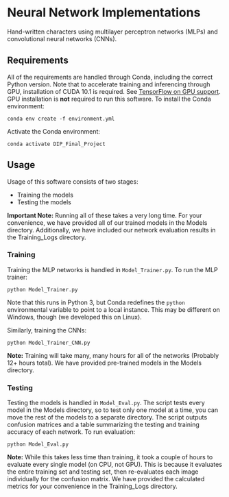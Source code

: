 # Neural Network Implementations
Hand-written characters using multilayer perceptron networks (MLPs) and convolutional neural networks (CNNs).

## Requirements
All of the requirements are handled through Conda, including the correct Python version.
Note that to accelerate training and inferencing through GPU, installation of CUDA 10.1 is required.
See [TensorFlow on GPU support](https://www.tensorflow.org/install/gpu).
GPU installation is **not** required to run this software.
To install the Conda environment:
```
conda env create -f environment.yml
```

Activate the Conda environment:
```
conda activate DIP_Final_Project
```

## Usage
Usage of this software consists of two stages:
- Training the models
- Testing the models

**Important Note:** Running all of these takes a very long time.
For your convenience, we have provided all of our trained models in the Models directory.
Additionally, we have included our network evaluation results in the Training_Logs directory.

### Training
Training the MLP networks is handled in `Model_Trainer.py`.
To run the MLP trainer:
```
python Model_Trainer.py
```
Note that this runs in Python 3, but Conda redefines the `python` environmental variable to point to a local instance.
This may be different on Windows, though (we developed this on Linux).

Similarly, training the CNNs:
```
python Model_Trainer_CNN.py
```

**Note:** Training will take many, many hours for all of the networks (Probably 12+ hours total).
We have provided pre-trained models in the Models directory.

### Testing
Testing the models is handled in `Model_Eval.py`.
The script tests every model in the Models directory, so to test only one model at a time, you can move the rest of the models to a separate directory.
The script outputs confusion matrices and a table summarizing the testing and training accuracy of each network.
To run evaluation:
```
python Model_Eval.py
```

**Note:** While this takes less time than training, it took a couple of hours to evaluate every single model (on CPU, not GPU).
This is because it evaluates the entire training set and testing set, then re-evaluates each image individually for the confusion matrix.
We have provided the calculated metrics for your convenience in the Training_Logs directory.
